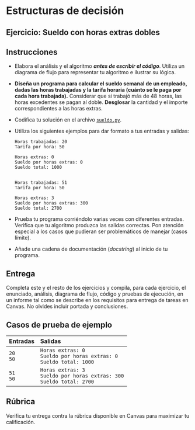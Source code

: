# Estructuras de decisión

## Ejercicio: Sueldo con horas extras dobles

## Instrucciones
- Elabora el análisis y el algoritmo ***antes de escribir el código***. Utiliza un diagrama de flujo para representar tu algoritmo e ilustrar su lógica.

- **Diseña un programa para calcular el sueldo semanal de un empleado, dadas las horas trabajadas y la tarifa horaria (cuánto se le paga por cada hora trabajada).** Considerar que si trabajó más de 48 horas, las horas excedentes se pagan al doble. 
**Desglosar** la cantidad y el importe correspondientes a las horas extras.

- Codifica tu solución en el archivo [`sueldo.py`](/sueldo.py).
   
- Utiliza los siguientes ejemplos para dar formato a tus entradas y salidas:
  ```
  Horas trabajadas: 20
  Tarifa por hora: 50

  Horas extras: 0
  Sueldo por horas extras: 0
  Sueldo total: 1000

  
  Horas trabajadas: 51
  Tarifa por hora: 50

  Horas extras: 3
  Sueldo por horas extras: 300
  Sueldo total: 2700
  ```
  
- Prueba tu programa corriéndolo varias veces con diferentes entradas. Verifica que tu algoritmo produzca las salidas correctas. Pon atención especial a los casos que pudieran ser problemáticos de manejar (casos límite).

- Añade una cadena de documentación (*docstring*) al inicio de tu programa.

## Entrega
Completa este y el resto de los ejercicios y compila, para cada ejercicio, el enunciado, análisis, diagrama de flujo, código y pruebas de ejecución, en un informe tal como se describe en los requisitos para entrega de tareas en Canvas. No olvides incluir portada y conclusiones.

## Casos de prueba de ejemplo
| Entradas | Salidas |
|:---------|:--------|
| `20`<br>`50` | `Horas extras: 0`<br>`Sueldo por horas extras: 0`<br>`Sueldo total: 1000` |
| `51`<br>`50` | `Horas extras: 3`<br>`Sueldo por horas extras: 300`<br>`Sueldo total: 2700` |

## Rúbrica
Verifica tu entrega contra la rúbrica disponible en Canvas para maximizar tu calificación.